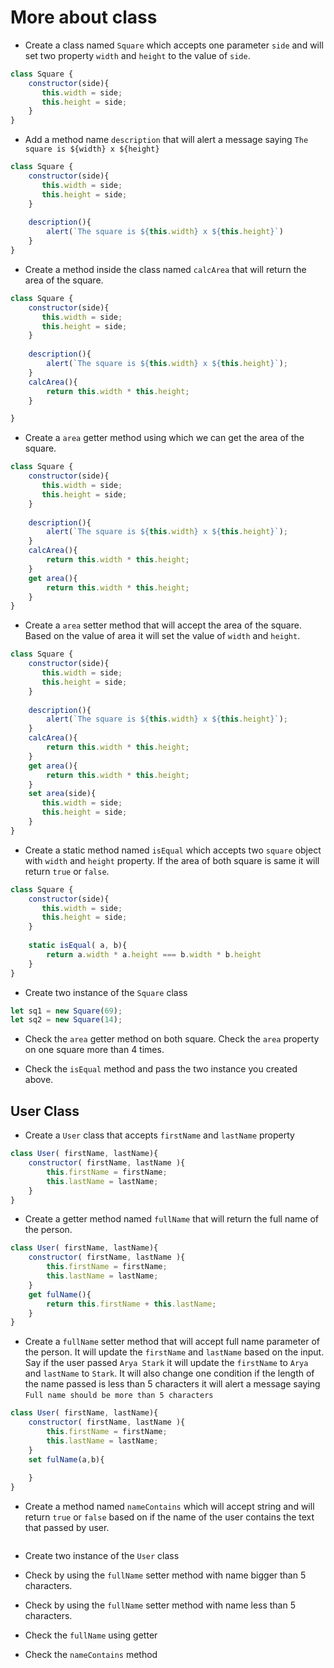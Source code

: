 # More about class

- Create a class named `Square` which accepts one parameter `side` and will set two property `width` and `height` to the value of `side`.
```js
class Square {
    constructor(side){
       this.width = side;
       this.height = side;
    }
}
```
- Add a method name `description` that will alert a message saying `The square is ${width} x ${height}`
```js
class Square {
    constructor(side){
       this.width = side;
       this.height = side;
    }
    
    description(){
        alert(`The square is ${this.width} x ${this.height}`)
    }
}
```
- Create a method inside the class named `calcArea` that will return the area of the square.
```js
class Square {
    constructor(side){
       this.width = side;
       this.height = side;
    }
    
    description(){
        alert(`The square is ${this.width} x ${this.height}`);
    }
    calcArea(){
        return this.width * this.height;
    }

}
```
- Create a `area` getter method using which we can get the area of the square.
```js
class Square {
    constructor(side){
       this.width = side;
       this.height = side;
    }
    
    description(){
        alert(`The square is ${this.width} x ${this.height}`);
    }
    calcArea(){
        return this.width * this.height;
    }
    get area(){
        return this.width * this.height;
    }
}
```
- Create a `area` setter method that will accept the area of the square. Based on the value of area it will set the value of `width` and `height`.
```js
class Square {
    constructor(side){
       this.width = side;
       this.height = side;
    }
    
    description(){
        alert(`The square is ${this.width} x ${this.height}`);
    }
    calcArea(){
        return this.width * this.height;
    }
    get area(){
        return this.width * this.height;
    }
    set area(side){
       this.width = side;
       this.height = side;
    }
}
```
- Create a static method named `isEqual` which accepts two `square` object with `width` and `height` property. If the area of both square is same it will return `true` or `false`.
```js
class Square {
    constructor(side){
       this.width = side;
       this.height = side;
    }
    
    static isEqual( a, b){
        return a.width * a.height === b.width * b.height
    }
}
```
- Create two instance of the `Square` class
```js
let sq1 = new Square(69);
let sq2 = new Square(14);
```
- Check the `area` getter method on both square. Check the `area` property on one square more than 4 times.

- Check the `isEqual` method and pass the two instance you created above.

## User Class

- Create a `User` class that accepts `firstName` and `lastName` property
```js
class User( firstName, lastName){
    constructor( firstName, lastName ){
        this.firstName = firstName;
        this.lastName = lastName;
    }
}
```
- Create a getter method named `fullName` that will return the full name of the person.
```js
class User( firstName, lastName){
    constructor( firstName, lastName ){
        this.firstName = firstName;
        this.lastName = lastName;
    }
    get fulName(){
        return this.firstName + this.lastName;
    }
}
```
- Create a `fullName` setter method that will accept full name parameter of the person. It will update the `firstName` and `lastName` based on the input. Say if the user passed `Arya Stark` it will update the `firstName` to `Arya` and `lastName` to `Stark`. It will also change one condition if the length of the name passed is less than 5 characters it will alert a message saying `Full name should be more than 5 characters`
```js
class User( firstName, lastName){
    constructor( firstName, lastName ){
        this.firstName = firstName;
        this.lastName = lastName;
    }
    set fulName(a,b){
        
    }
}
```
- Create a method named `nameContains` which will accept string and will return `true` or `false` based on if the name of the user contains the text that passed by user.
```js

```
- Create two instance of the `User` class

- Check by using the `fullName` setter method with name bigger than 5 characters.

- Check by using the `fullName` setter method with name less than 5 characters.

- Check the `fullName` using getter

- Check the `nameContains` method
